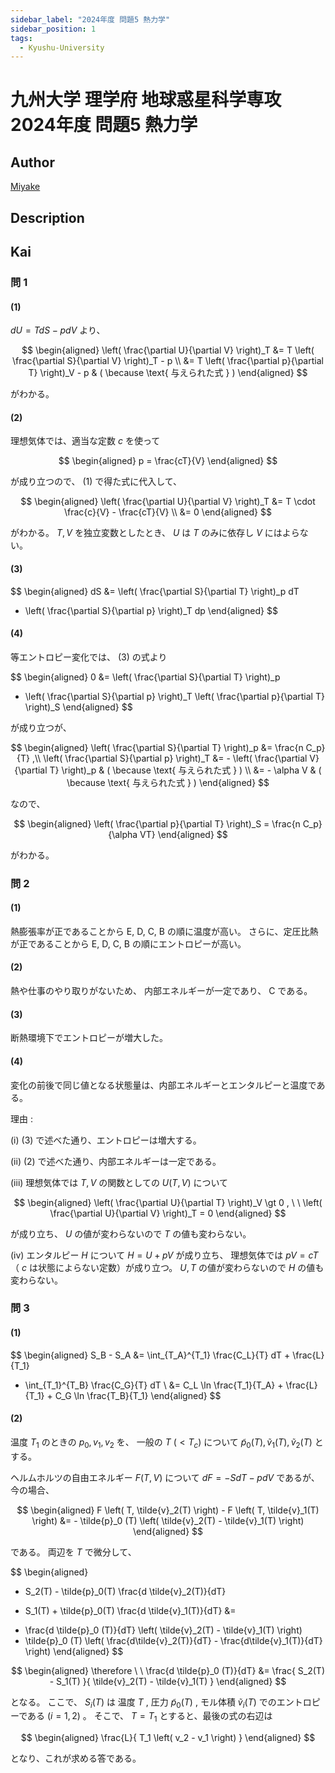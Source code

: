 ```yaml
---
sidebar_label: "2024年度 問題5 熱力学"
sidebar_position: 1
tags:
  - Kyushu-University
---
```

# 九州大学 理学府 地球惑星科学専攻 2024年度 問題5 熱力学

## **Author**
[Miyake](https://miyake.github.io/exams/index.html)

## **Description**

## **Kai**
### 問 1
#### (1)
$dU=TdS-pdV$ より、

$$
  \begin{aligned}
  \left( \frac{\partial U}{\partial V} \right)_T
  &= T \left( \frac{\partial S}{\partial V} \right)_T - p
  \\
  &= T \left( \frac{\partial p}{\partial T} \right)_V - p
  & ( \because \text{ 与えられた式 } )
  \end{aligned}
$$

がわかる。

#### (2)
理想気体では、適当な定数 $c$ を使って

$$
  \begin{aligned}
  p = \frac{cT}{V}
  \end{aligned}
$$

が成り立つので、 (1) で得た式に代入して、

$$
  \begin{aligned}
  \left( \frac{\partial U}{\partial V} \right)_T
  &= T \cdot \frac{c}{V} - \frac{cT}{V}
  \\
  &= 0
  \end{aligned}
$$

がわかる。
$T,V$ を独立変数としたとき、 $U$ は $T$ のみに依存し $V$ にはよらない。

#### (3)

$$
  \begin{aligned}
  dS
  &= \left( \frac{\partial S}{\partial T} \right)_p dT
  + \left( \frac{\partial S}{\partial p} \right)_T dp
  \end{aligned}
$$

#### (4)
等エントロピー変化では、 (3) の式より

$$
  \begin{aligned}
  0
  &= \left( \frac{\partial S}{\partial T} \right)_p
  + \left( \frac{\partial S}{\partial p} \right)_T
  \left( \frac{\partial p}{\partial T} \right)_S
  \end{aligned}
$$

が成り立つが、

$$
  \begin{aligned}
  \left( \frac{\partial S}{\partial T} \right)_p
  &= \frac{n C_p}{T}
  ,\\
  \left( \frac{\partial S}{\partial p} \right)_T
  &= - \left( \frac{\partial V}{\partial T} \right)_p
  & ( \because \text{ 与えられた式 } )
  \\
  &= - \alpha V
  & ( \because \text{ 与えられた式 } )
  \end{aligned}
$$

なので、

$$
  \begin{aligned}
  \left( \frac{\partial p}{\partial T} \right)_S
  = \frac{n C_p}{\alpha VT}
  \end{aligned}
$$

がわかる。

### 問 2
#### (1)
熱膨張率が正であることから E, D, C, B の順に温度が高い。
さらに、定圧比熱が正であることから E, D, C, B の順にエントロピーが高い。

#### (2)
熱や仕事のやり取りがないため、
内部エネルギーが一定であり、 C である。

#### (3)
断熱環境下でエントロピーが増大した。

#### (4)
変化の前後で同じ値となる状態量は、内部エネルギーとエンタルピーと温度である。

理由 :

(i) (3) で述べた通り、エントロピーは増大する。

(ii) (2) で述べた通り、内部エネルギーは一定である。

(iii) 理想気体では $T,V$ の関数としての $U(T,V)$ について

$$
  \begin{aligned}
  \left( \frac{\partial U}{\partial T} \right)_V \gt 0
  , \ \ 
  \left( \frac{\partial U}{\partial V} \right)_T = 0
  \end{aligned}
$$

が成り立ち、 $U$ の値が変わらないので $T$ の値も変わらない。

(iv) エンタルピー $H$ について $H=U+pV$ が成り立ち、
理想気体では $pV=cT$ （ $c$ は状態によらない定数）が成り立つ。
$U,T$ の値が変わらないので $H$ の値も変わらない。

### 問 3
#### (1)

$$
  \begin{aligned}
  S_B - S_A
  &= \int_{T_A}^{T_1} \frac{C_L}{T} dT + \frac{L}{T_1}
  + \int_{T_1}^{T_B} \frac{C_G}{T} dT
  \\
  &= C_L \ln \frac{T_1}{T_A} + \frac{L}{T_1} + C_G \ln \frac{T_B}{T_1}
  \end{aligned}
$$

#### (2)
温度 $T_1$ のときの $p_0, v_1, v_2$ を、
一般の $T \ ( \lt T_c )$ について
$\tilde{p}_0(T), \tilde{v}_1(T), \tilde{v}_2(T)$
とする。

ヘルムホルツの自由エネルギー $F(T,V)$ について
$dF = -S dT - pdV$
であるが、今の場合、

$$
\begin{aligned}
F \left( T, \tilde{v}_2(T) \right) - F \left( T, \tilde{v}_1(T) \right)
&= - \tilde{p}_0 (T) \left( \tilde{v}_2(T) - \tilde{v}_1(T) \right)
\end{aligned}
$$

である。
両辺を $T$ で微分して、

$$
\begin{aligned}
- S_2(T) - \tilde{p}_0(T) \frac{d \tilde{v}_2(T)}{dT}
+ S_1(T) + \tilde{p}_0(T) \frac{d \tilde{v}_1(T)}{dT}
&=
- \frac{d \tilde{p}_0 (T)}{dT} \left( \tilde{v}_2(T) - \tilde{v}_1(T) \right)
- \tilde{p}_0 (T)
\left( \frac{d\tilde{v}_2(T)}{dT} - \frac{d\tilde{v}_1(T)}{dT} \right)
\end{aligned}
$$

$$
\begin{aligned}
\therefore \ \
\frac{d \tilde{p}_0 (T)}{dT}
&= 
\frac{ S_2(T) - S_1(T) }{ \tilde{v}_2(T) - \tilde{v}_1(T) }
\end{aligned}
$$

となる。
ここで、 $S_i(T)$ は
温度 $T$ , 圧力 $\tilde{p}_0(T)$ , モル体積 $\tilde{v}_i(T)$
でのエントロピーである $(i=1,2)$ 。
そこで、 $T=T_1$ とすると、最後の式の右辺は

$$
\begin{aligned}
\frac{L}{ T_1 \left( v_2 - v_1 \right) }
\end{aligned}
$$

となり、これが求める答である。
